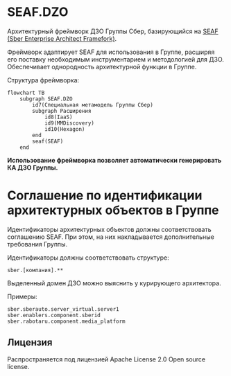 # SEAF.DZO
Архитектурный фреймворк ДЗО Группы Сбер, базирующийся на [SEAF (Sber Enterprise Architect Framefork)](../seaf-core/README.md).

Фреймворк адаптирует SEAF для использования в Группе, расширяя его поставку 
необходимым инструментарием и методологией для ДЗО. Обеспечивает однородность архитектурной
функции в Группе.

Структура фреймворка:
```mermaid
flowchart TB
    subgraph SEAF.DZO
        id7(Специальная метамодель Группы Сбер)
        subgraph Расширения
            id8(IaaS)
            id9(MMDiscovery)
            id10(Hexagon)
        end
        seaf(SEAF)
    end
```

**Использование фреймворка позволяет автоматически генерировать КА ДЗО Группы.**

# Соглашение по идентификации архитектурных объектов в Группе

Идентификаторы архитектурных объектов должны соответствовать соглашению SEAF. 
При этом, на них накладывается дополнительные требования Группы.

Идентификаторы должны соответствовать структуре:
```
sber.[компания].**
```

Выделенный домен ДЗО можно выяснить у курирующего архитектора. 

Примеры:
```
sber.sberauto.server_virtual.server1
sber.enablers.component.sberid
sber.rabotaru.component.media_platform
```

## Лицензия

Распространяется под лицензией Apache License 2.0 Open source license.
